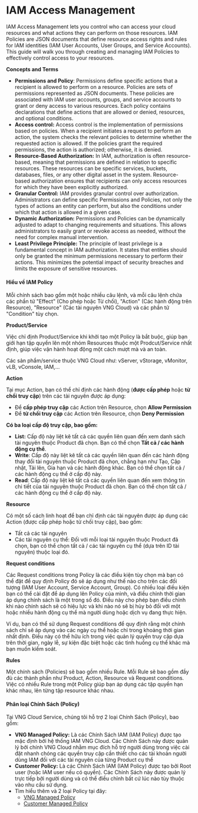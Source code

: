 # IAM Access Management

IAM Access Management lets you control who can access your cloud resources and what actions they can perform on those resources. IAM Policies are JSON documents that define resource access rights and rules for IAM identities (IAM User Accounts, User Groups, and Service Accounts). This guide will walk you through creating and managing IAM Policies to effectively control access to your resources.

**Concepts and Terms**&#x20;

* **Permissions and Policy**: Permissions define specific actions that a recipient is allowed to perform on a resource. Policies are sets of permissions represented as JSON documents. These policies are associated with IAM user accounts, groups, and service accounts to grant or deny access to various resources. Each policy contains declarations that define actions that are allowed or denied, resources, and optional conditions.&#x20;
* **Access control:** Access control is the implementation of permissions based on policies. When a recipient initiates a request to perform an action, the system checks the relevant policies to determine whether the requested action is allowed. If the policies grant the required permissions, the action is authorized; otherwise, it is denied.&#x20;
* **Resource-Based Authorization:** In IAM, authorization is often resource-based, meaning that permissions are defined in relation to specific resources. These resources can be specific services, buckets, databases, files, or any other digital asset in the system. Resource-based authorization ensures that recipients can only access resources for which they have been explicitly authorized.
* **Granular Control:** IAM provides granular control over authorization. Administrators can define specific Permissions and Policies, not only the types of actions an entity can perform, but also the conditions under which that action is allowed in a given case.&#x20;
* **Dynamic Authorization:** Permissions and Policies can be dynamically adjusted to adapt to changing requirements and situations. This allows administrators to easily grant or revoke access as needed, without the need for complex manual intervention.&#x20;
* **Least Privilege Principle:** The principle of least privilege is a fundamental concept in IAM authorization. It states that entities should only be granted the minimum permissions necessary to perform their actions. This minimizes the potential impact of security breaches and limits the exposure of sensitive resources.

#### Hiểu về IAM Policy <a href="#iamaccessmanagement-hieuveiampolicy" id="iamaccessmanagement-hieuveiampolicy"></a>

Mỗi chính sách bao gồm một hoặc nhiều câu lệnh, và mỗi câu lệnh chứa các phần tử "Effect" (Cho phép hoặc Từ chối), "Action" (Các hành động trên Resource), "Resource" (Các tài nguyên VNG Cloud) và các phần tử "Condition" tùy chọn.

**Product/Service**

Việc chỉ định Product/Service khi khởi tạo một Policy là bắt buộc, giúp bạn giới hạn tập quyền lên một nhóm Resources thuộc một Prodcut/Service nhất định, giúp việc vận hành hoạt động một cách mượt mà và an toàn.

Các sản phẩm/service thuộc VNG Cloud như: vServer, vStorage, vMonitor, vLB, vConsole, IAM,...

**Action**

Tại mục Action, bạn có thể chỉ định các hành động (**được cấp phép** hoặc **từ chối truy cập**) trên các tài nguyên được áp dụng:

* Để **cấp phép truy cập** các Action trên Resource, chọn **Allow Permission**
* Để **từ chối truy cập** các Action trên Resource, chọn **Deny Permission**

**Có ba loại cấp độ truy cập, bao gồm:**

* **List:** Cấp độ này liệt kê tất cả các quyền liên quan đến xem danh sách tài nguyên thuộc Product đã chọn. Bạn có thể chọn **Tất cả / các hành động cụ thể**.
* **Write**: Cấp độ này liệt kê tất cả các quyền liên quan đến các hành động thay đổi tài nguyên thuộc Product đã chọn, chẳng hạn như Tạo, Cập nhật, Tải lên, Gia hạn và các hành động khác. Bạn có thể chọn tất cả / các hành động cụ thể ở cấp độ này.
* **Read**: Cấp độ này liệt kê tất cả các quyền liên quan đến xem thông tin chi tiết của tài nguyên thuộc Product đã chọn. Bạn có thể chọn tất cả / các hành động cụ thể ở cấp độ này.

**Resource**

Có một số cách linh hoạt để bạn chỉ định các tài nguyên được áp dụng các Action (được cấp phép hoặc từ chối truy cập), bao gồm:

* Tất cả các tài nguyên
* Các tài nguyên cụ thể: Đối với mỗi loại tài nguyên thuộc Product đã chọn, bạn có thể chọn tất cả / các tài nguyên cụ thể (dựa trên ID tài nguyên) thuộc loại đó.

**Request conditions**

Các Request conditions trong Policy là các điều kiện tùy chọn mà bạn có thể đặt để quy định Policy đó sẽ áp dụng như thế nào cho trên các đối tượng (IAM User Account, Service Account, Group). Có nhiều loại điều kiện bạn có thể cài đặt để áp dụng lên Policy của mình, và điều chỉnh thời gian áp dụng chính sách là một trong số đó. Điều này cho phép bạn điều chỉnh khi nào chính sách sẽ có hiệu lực và khi nào nó sẽ bị hủy bỏ đối với một hoặc nhiều hành động cụ thể mà người dùng hoặc dịch vụ đang thực hiện.

Ví dụ, bạn có thể sử dụng Request conditions để quy định rằng một chính sách chỉ sẽ áp dụng vào các ngày cụ thể hoặc chỉ trong khoảng thời gian nhất định. Điều này có thể hữu ích trong việc quản lý quyền truy cập dựa trên thời gian, ngày lễ, sự kiện đặc biệt hoặc các tình huống cụ thể khác mà bạn muốn kiểm soát.

**Rules**

Một chính sách (Policies) sẽ bao gồm nhiều Rule. Mỗi Rule sẽ bao gồm đầy đủ các thành phần như Product, Action, Resource và Request conditions. Việc có nhiều Rule trong một Policy giúp bạn áp dụng các tập quyền hạn khác nhau, lên từng tập resource khác nhau.

#### Phân loại Chính Sách (Policy) <a href="#iamaccessmanagement-phanloaichinhsach-policy" id="iamaccessmanagement-phanloaichinhsach-policy"></a>

Tại VNG Cloud Service, chúng tôi hỗ trợ 2 loại Chính Sách (Policy), bao gồm:

* **VNG Managed Policy:** Là các Chính Sách IAM (IAM Policy) được tạo mặc định bởi hệ thống IAM VNG Cloud. Các Chính Sách này được quản lý bởi chính VNG Cloud nhằm mục đích hỗ trợ người dùng trong việc cài đặt nhanh chóng các quyền truy cập cần thiết cho các tài khoản người dùng IAM đối với các tài nguyên của từng Product cụ thể
* **Customer Policy:** Là các Chính Sách IAM (IAM Policy) được tạo bởi Root user (hoặc IAM user nếu có quyền). Các Chính Sách này được quản lý trực tiếp bởi người dùng và có thể điều chỉnh bất cứ lúc nào tùy thuộc vào nhu cầu sử dụng.
* Tìm hiểu thêm và 2 loại Policy tại đây:
  * [VNG Managed Policy](https://docs.vngcloud.vn/display/ONVINA/VNG+Cloud+Manage+Policies)
  * [Customer Managed Policy](https://docs.vngcloud.vn/display/ONVINA/Customer+Managed+Policies)
